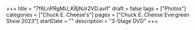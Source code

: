+++
title = "7f6LnPRgMU_KBjNJr2VD.avif"
draft = false
tags = ["Photos"]
categories = ["Chuck E. Cheese's"]
pages = ["Chuck E. Cheese Evergreen Show 2023"]
startDate = ""
description = "3-Stage DVD"
+++
